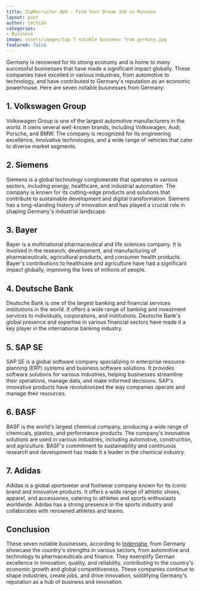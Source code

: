 ```yaml
---
title: ZipRecruiter Apk - Find Your Dream Job in Minutes
layout: post
author: techidn
categories: 
- Business
image: assets/images/top 7 notable business from germany.jpg
featured: false
---
```


Germany is renowned for its strong economy and is home to many successful businesses that have made a significant impact globally. These companies have excelled in various industries, from automotive to technology, and have contributed to Germany's reputation as an economic powerhouse. Here are seven notable businesses from Germany:

## 1.	Volkswagen Group
Volkswagen Group is one of the largest automotive manufacturers in the world. It owns several well-known brands, including Volkswagen, Audi, Porsche, and BMW. The company is recognized for its engineering excellence, innovative technologies, and a wide range of vehicles that cater to diverse market segments.
## 2.	Siemens
Siemens is a global technology conglomerate that operates in various sectors, including energy, healthcare, and industrial automation. The company is known for its cutting-edge products and solutions that contribute to sustainable development and digital transformation. Siemens has a long-standing history of innovation and has played a crucial role in shaping Germany's industrial landscape.
## 3.	Bayer
Bayer is a multinational pharmaceutical and life sciences company. It is involved in the research, development, and manufacturing of pharmaceuticals, agricultural products, and consumer health products. Bayer's contributions to healthcare and agriculture have had a significant impact globally, improving the lives of millions of people.
## 4.	Deutsche Bank
Deutsche Bank is one of the largest banking and financial services institutions in the world. It offers a wide range of banking and investment services to individuals, corporations, and institutions. Deutsche Bank's global presence and expertise in various financial sectors have made it a key player in the international banking industry.
## 5.	SAP SE
SAP SE is a global software company specializing in enterprise resource planning (ERP) systems and business software solutions. It provides software solutions for various industries, helping businesses streamline their operations, manage data, and make informed decisions. SAP's innovative products have revolutionized the way companies operate and manage their resources.
## 6.	BASF
BASF is the world's largest chemical company, producing a wide range of chemicals, plastics, and performance products. The company's innovative solutions are used in various industries, including automotive, construction, and agriculture. BASF's commitment to sustainability and continuous research and development has made it a leader in the chemical industry.
## 7.	Adidas
Adidas is a global sportswear and footwear company known for its iconic brand and innovative products. It offers a wide range of athletic shoes, apparel, and accessories, catering to athletes and sports enthusiasts worldwide. Adidas has a strong presence in the sports industry and collaborates with renowned athletes and teams.

## Conclusion
These seven notable businesses, according to [Indernahe](https://indernahe.com/), from Germany showcase the country's strengths in various sectors, from automotive and technology to pharmaceuticals and finance. They exemplify German excellence in innovation, quality, and reliability, contributing to the country's economic growth and global competitiveness. These companies continue to shape industries, create jobs, and drive innovation, solidifying Germany's reputation as a hub of business and innovation.

